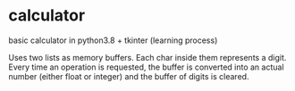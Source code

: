 # calculator
basic calculator in python3.8 + tkinter (learning process)


Uses two lists as memory buffers. Each char inside them represents a digit.
Every time an operation is requested, the buffer is converted into an actual number (either float or integer)
and the buffer of digits is cleared.
